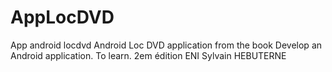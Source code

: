 # AppLocDVD
App android locdvd
Android Loc DVD application from the book Develop an Android application. To learn.
2em édition ENI
Sylvain HEBUTERNE
